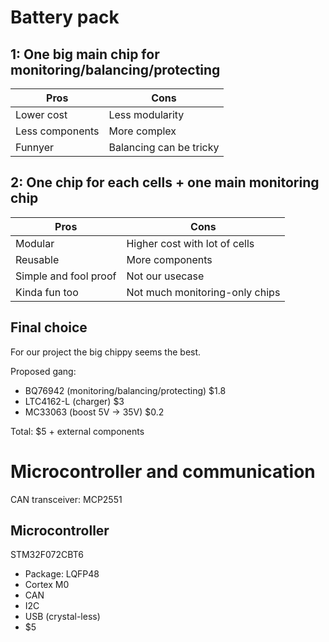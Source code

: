 # Battery pack

## 1: One big main chip for monitoring/balancing/protecting

| Pros              | Cons                    |
|-------------------|-------------------------|
| Lower cost        | Less modularity         |
| Less components   | More complex            |
| Funnyer           | Balancing can be tricky |


## 2: One chip for each cells + one main monitoring chip

| Pros                  | Cons                           |
|-----------------------|--------------------------------|
| Modular               | Higher cost with lot of cells  |
| Reusable              | More components                |
| Simple and fool proof | Not our usecase                |
| Kinda fun too         | Not much monitoring-only chips |


## Final choice

For our project the big chippy seems the best.

Proposed gang:

- BQ76942 (monitoring/balancing/protecting) $1.8
- LTC4162-L (charger) $3
- MC33063 (boost 5V -> 35V) $0.2

Total: $5 + external components

# Microcontroller and communication

CAN transceiver: MCP2551

## Microcontroller

STM32F072CBT6

- Package: LQFP48
- Cortex M0
- CAN
- I2C
- USB (crystal-less)
- $5
